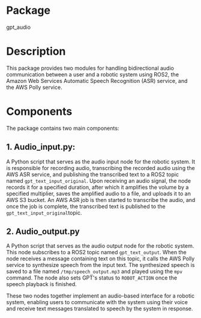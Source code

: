 # Package
gpt_audio

# Description
This package provides two modules for handling bidirectional audio communication between a user and a robotic system using ROS2, the Amazon Web Services Automatic Speech Recognition (ASR) service, and the AWS Polly service.

# Components
The package contains two main components:

## 1. Audio_input.py:
A Python script that serves as the audio input node for the robotic system. It is responsible for recording audio, transcribing the recorded audio using the AWS ASR service, and publishing the transcribed text to a ROS2 topic named `gpt_text_input_original`. Upon receiving an audio signal, the node records it for a specified duration, after which it amplifies the volume by a specified multiplier, saves the amplified audio to a file, and uploads it to an AWS S3 bucket. An AWS ASR job is then started to transcribe the audio, and once the job is complete, the transcribed text is published to the `gpt_text_input_original`topic.

## 2. Audio_output.py
A Python script that serves as the audio output node for the robotic system. This node subscribes to a ROS2 topic named `gpt_text_output`. When the node receives a message containing text on this topic, it calls the AWS Polly service to synthesize speech from the input text. The synthesized speech is saved to a file named `/tmp/speech_output.mp3` and played using the `mpv` command. The node also sets GPT's status to `ROBOT_ACTION` once the speech playback is finished.

These two nodes together implement an audio-based interface for a robotic system, enabling users to communicate with the system using their voice and receive text messages translated to speech by the system in response.

